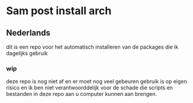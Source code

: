 # Sam post install arch

## Nederlands
dit is een repo voor het automatisch installeren van de packages die ik dagelijks gebruik

### wip
deze repo is nog niet af en er moet nog veel gebeuren gebruik is op eigen risico en ik ben niet verantwoorddelijk voor de schade die scripts en bestanden in deze repo aan u computer kunnen aan brengen.
